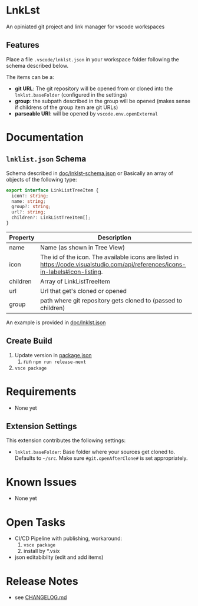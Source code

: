 # LnkLst

An opiniated git project and link manager for vscode workspaces

## Features

Place a file `.vscode/lnklst.json` in your workspace folder following the schema described below.

The items can be a:

- **git URL**: The git repository will be opened from or cloned into the `lnklst.baseFolder` (configured in the settings)
- **group**: the subpath described in the group will be opened (makes sense if childrens of the group item are git URLs)
- **parseable URI**: will be opened by `vscode.env.openExternal`

# Documentation

## `lnklist.json` Schema

Schema described in [doc/lnklst-schema.json](doc/lnklst-schema.json) or Basically an array of objects of the following type:

```typescript
export interface LinkListTreeItem {
  icon?: string;
  name: string;
  group?: string;
  url?: string;
  children?: LinkListTreeItem[];
}
```

| Property | Description                                                                                                                      |
| -------- | -------------------------------------------------------------------------------------------------------------------------------- |
| name     | Name (as shown in Tree View)                                                                                                     |
| icon     | The id of the icon. The available icons are listed in https://code.visualstudio.com/api/references/icons-in-labels#icon-listing. |
| children | Array of LinkListTreeItem                                                                                                        |
| url      | Url that get's cloned or opened                                                                                                  |
| group    | path where git repository gets cloned to (passed to children)                                                                    |

An example is provided in [doc/lnklst.json](doc/lnklst.json)

## Create Build

1. Update version in [package.json](package.json)
   1. run `npm run release-next`
1. `vsce package`

# Requirements

- None yet

## Extension Settings

This extension contributes the following settings:

- `lnklst.baseFolder`: Base folder where your sources get cloned to. Defaults to `~/src`. Make sure `#git.openAfterClone#` is set appropriately.

# Known Issues

- None yet

# Open Tasks

- CI/CD Pipeline with publishing, workaround:
  1. `vsce package`
  2. install by \*.vsix
- json editabibilty (edit and add items)

# Release Notes

- see [CHANGELOG.md](CHANGELOG.md)
